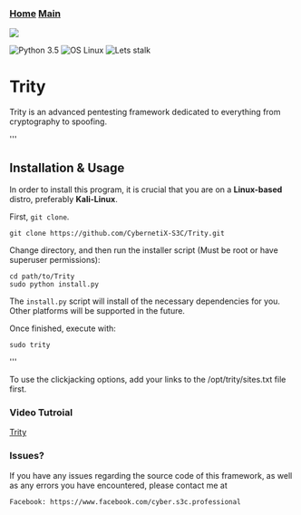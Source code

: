 ### [Home](https://CybernetiX-S3C.github.io)   [Main](https://CybernetiX-S3C.github.io/main)

![](https://blog.flamingtext.com/blog/2018/09/22/flamingtext_com_1537660309_1017233181.gif)

![Python 3.5](https://img.shields.io/badge/Python-3.6%2B-blue.svg)
![OS Linux](https://img.shields.io/badge/Supported%20OS-Linux-yellow.svg)
![Lets stalk](https://img.shields.io/badge/Stalkermode-Activated-red.svg)

# Trity
Trity is an advanced pentesting framework dedicated to everything from cryptography to spoofing.

'''
## Installation & Usage

In order to install this program, it is crucial that you are on a __Linux-based__ distro, preferably __Kali-Linux__.

First, `git clone`.

    git clone https://github.com/CybernetiX-S3C/Trity.git

Change directory, and then run the installer script (Must be root or have superuser permissions):

    cd path/to/Trity
    sudo python install.py

The `install.py` script will install of the necessary dependencies for you. Other platforms will be supported in the future.

Once finished, execute with:

    sudo trity
'''

To use the clickjacking options, add your links to the /opt/trity/sites.txt file first.

### Video Tutroial
[Trity](https://youtu.be/JlLKUVzTkOk)

### Issues?

If you have any issues regarding the source code of this framework, as well as any errors you have encountered, please contact me at 

    Facebook: https://www.facebook.com/cyber.s3c.professional
    
    
